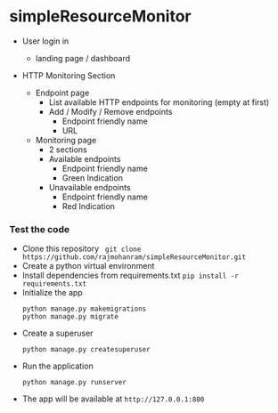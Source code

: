 # simpleResourceMonitor
- User login in
    - landing page / dashboard

- HTTP Monitoring Section
	- Endpoint page
		- List available HTTP endpoints for monitoring (empty at first)
		- Add / Modify / Remove endpoints
			- Endpoint friendly name
			- URL
	- Monitoring page
		- 2 sections
		- Available endpoints
			- Endpoint friendly name
			- Green Indication
		- Unavailable endpoints
			- Endpoint friendly name
			- Red Indication

### Test the code
- Clone this repository
` git clone https://github.com/rajmohanram/simpleResourceMonitor.git`
- Create a python virtual environment
- Install dependencies from requirements.txt
`pip install -r requirements.txt`
- Initialize the app
    ```
    python manage.py makemigrations
    python manage.py migrate
- Create a superuser
    ```
    python manage.py createsuperuser
    ```
 - Run the application
    ```
    python manage.py runserver
    ```
 - The app will be available at `http://127.0.0.1:800`
